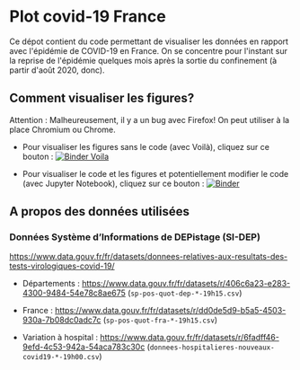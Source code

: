 # Plot covid-19 France

Ce dépot contient du code permettant de visualiser les données en rapport avec
l'épidémie de COVID-19 en France. On se concentre pour l'instant sur la reprise
de l'épidémie quelques mois après la sortie du confinement (à partir d'août
2020, donc).

## Comment visualiser les figures?

Attention : Malheureusement, il y a un bug avec Firefox! On peut utiliser à la
place Chromium ou Chrome.

- Pour visualiser les figures sans le code (avec Voilà), cliquez sur ce bouton
: [![Binder
Voila](https://mybinder.org/badge_logo.svg)](https://mybinder.org/v2/gh/paugier/plot-covid19/master?urlpath=%2Fvoila%2Frender%2Fplot_covid19.ipynb)

- Pour visualiser le code et les figures et potentiellement modifier le code
(avec Jupyter Notebook), cliquez sur ce bouton :
[![Binder](https://mybinder.org/badge_logo.svg)](https://mybinder.org/v2/gh/paugier/plot-covid19/master?filepath=plot_covid19.ipynb)

## A propos des données utilisées

### Données Système d’Informations de DEPistage (SI-DEP)

https://www.data.gouv.fr/fr/datasets/donnees-relatives-aux-resultats-des-tests-virologiques-covid-19/

- Départements :
https://www.data.gouv.fr/fr/datasets/r/406c6a23-e283-4300-9484-54e78c8ae675
(`sp-pos-quot-dep-*-19h15.csv`)

- France :
https://www.data.gouv.fr/fr/datasets/r/dd0de5d9-b5a5-4503-930a-7b08dc0adc7c
(`sp-pos-quot-fra-*-19h15.csv`)

- Variation à hospital :
https://www.data.gouv.fr/fr/datasets/r/6fadff46-9efd-4c53-942a-54aca783c30c
(`donnees-hospitalieres-nouveaux-covid19-*-19h00.csv`)
